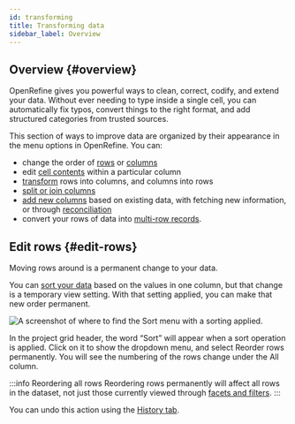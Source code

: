 ```yaml
---
id: transforming
title: Transforming data
sidebar_label: Overview
---
```


## Overview {#overview}

OpenRefine gives you powerful ways to clean, correct, codify, and extend your data. Without ever needing to type inside a single cell, you can automatically fix typos, convert things to the right format, and add structured categories from trusted sources.

This section of ways to improve data are organized by their appearance in the menu options in OpenRefine. You can:

*   change the order of [rows](#edit-rows) or [columns](columnediting#rename-remove-and-move)
*   edit [cell contents](cellediting) within a particular column
*   [transform](transposing) rows into columns, and columns into rows
*   [split or join columns](columnediting#split-or-join)
*   [add new columns](columnediting) based on existing data, with fetching new information, or through [reconciliation](reconciling)
*   convert your rows of data into [multi-row records](exploring#rows-vs-records).

## Edit rows {#edit-rows}

Moving rows around is a permanent change to your data.

You can [sort your data](sortview#sort) based on the values in one column, but that change is a temporary view setting. With that setting applied, you can make that new order permanent.

![A screenshot of where to find the Sort menu with a sorting applied.](/img/sortPermanent.png)

In the project grid header, the word “Sort” will appear when a sort operation is applied. Click on it to show the dropdown menu, and select <span class="menuItems">Reorder rows permanently</span>. You will see the numbering of the rows change under the <span class="menuItems">All</span> column.

:::info Reordering all rows Reordering rows permanently will affect all rows in the dataset, not just those currently viewed through [facets and filters](facets). :::

You can undo this action using the [<span class="fieldLabels">History</span> tab](running#history-undoredo). 